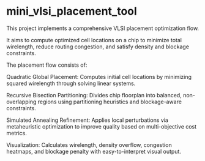 # mini_vlsi_placement_tool

This project implements a comprehensive VLSI placement optimization flow.

It aims to compute optimized cell locations on a chip to minimize total wirelength, reduce routing congestion, and satisfy density and blockage constraints.

The placement flow consists of:  

Quadratic Global Placement: Computes initial cell locations by minimizing squared wirelength through solving linear systems. 

Recursive Bisection Partitioning: Divides chip floorplan into balanced, non-overlapping regions using partitioning heuristics and blockage-aware constraints.

Simulated Annealing Refinement: Applies local perturbations via metaheuristic optimization to improve quality based on multi-objective cost metrics.

Visualization: Calculates wirelength, density overflow, congestion heatmaps, and blockage penalty with easy-to-interpret visual output.

